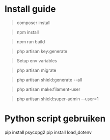 <h1> Install guide </h1>

> composer install

> npm install

> npm run build

> php artisan key:generate

> Setup env variables

> php artisan migrate

> php artisan shield:generate --all

> php artisan make:filament-user

> php artisan shield:super-admin --user=1

# Python script gebruiken

pip install psycopg2
pip install load_dotenv
